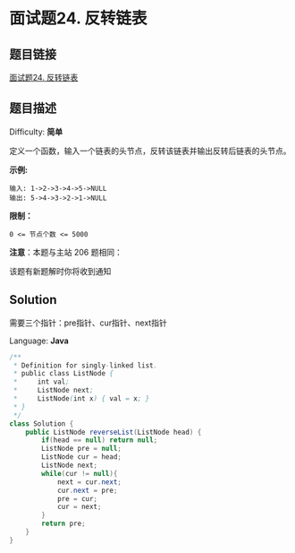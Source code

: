 # 面试题24. 反转链表

## 题目链接

[面试题24\. 反转链表](https://leetcode-cn.com/problems/fan-zhuan-lian-biao-lcof/)

## 题目描述

Difficulty: **简单**

定义一个函数，输入一个链表的头节点，反转该链表并输出反转后链表的头节点。

**示例:**

```
输入: 1->2->3->4->5->NULL
输出: 5->4->3->2->1->NULL
```

**限制：**

`0 <= 节点个数 <= 5000`

**注意**：本题与主站 206 题相同：

该题有新题解时你将收到通知

## Solution

需要三个指针：pre指针、cur指针、next指针

Language: **Java**

```java
​/**
 * Definition for singly-linked list.
 * public class ListNode {
 *     int val;
 *     ListNode next;
 *     ListNode(int x) { val = x; }
 * }
 */
class Solution {
    public ListNode reverseList(ListNode head) {
        if(head == null) return null;
        ListNode pre = null;
        ListNode cur = head;
        ListNode next;
        while(cur != null){
            next = cur.next;
            cur.next = pre;
            pre = cur;
            cur = next;
        }
        return pre;
    }
}
```